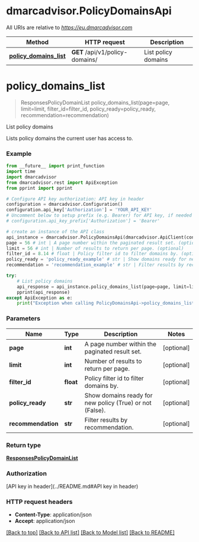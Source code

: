 # dmarcadvisor.PolicyDomainsApi

All URIs are relative to *https://eu.dmarcadvisor.com*

Method | HTTP request | Description
------------- | ------------- | -------------
[**policy_domains_list**](PolicyDomainsApi.md#policy_domains_list) | **GET** /api/v1/policy-domains/ | List policy domains


# **policy_domains_list**
> ResponsesPolicyDomainList policy_domains_list(page=page, limit=limit, filter_id=filter_id, policy_ready=policy_ready, recommendation=recommendation)

List policy domains

Lists policy domains the current user has access to.

### Example
```python
from __future__ import print_function
import time
import dmarcadvisor
from dmarcadvisor.rest import ApiException
from pprint import pprint

# Configure API key authorization: API key in header
configuration = dmarcadvisor.Configuration()
configuration.api_key['Authorization'] = 'YOUR_API_KEY'
# Uncomment below to setup prefix (e.g. Bearer) for API key, if needed
# configuration.api_key_prefix['Authorization'] = 'Bearer'

# create an instance of the API class
api_instance = dmarcadvisor.PolicyDomainsApi(dmarcadvisor.ApiClient(configuration))
page = 56 # int | A page number within the paginated result set. (optional)
limit = 56 # int | Number of results to return per page. (optional)
filter_id = 8.14 # float | Policy filter id to filter domains by. (optional)
policy_ready = 'policy_ready_example' # str | Show domains ready for new policy (True) or not (False). (optional)
recommendation = 'recommendation_example' # str | Filter results by recommendation. (optional)

try:
    # List policy domains
    api_response = api_instance.policy_domains_list(page=page, limit=limit, filter_id=filter_id, policy_ready=policy_ready, recommendation=recommendation)
    pprint(api_response)
except ApiException as e:
    print("Exception when calling PolicyDomainsApi->policy_domains_list: %s\n" % e)
```

### Parameters

Name | Type | Description  | Notes
------------- | ------------- | ------------- | -------------
 **page** | **int**| A page number within the paginated result set. | [optional] 
 **limit** | **int**| Number of results to return per page. | [optional] 
 **filter_id** | **float**| Policy filter id to filter domains by. | [optional] 
 **policy_ready** | **str**| Show domains ready for new policy (True) or not (False). | [optional] 
 **recommendation** | **str**| Filter results by recommendation. | [optional] 

### Return type

[**ResponsesPolicyDomainList**](ResponsesPolicyDomainList.md)

### Authorization

[API key in header](../README.md#API key in header)

### HTTP request headers

 - **Content-Type**: application/json
 - **Accept**: application/json

[[Back to top]](#) [[Back to API list]](../README.md#documentation-for-api-endpoints) [[Back to Model list]](../README.md#documentation-for-models) [[Back to README]](../README.md)

